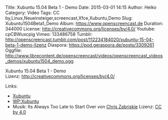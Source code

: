 Title: Xubuntu 15.04 Beta 1 - Demo
Date: 2015-03-01 14:15
Author: Heiko
Category: Video
Tags: CC by,Linux,Neueinsteiger,screencast,Xfce,Xubuntu,Demo
Slug: Xubuntu1504Beta1_Demo
Album: https://www.openscreencast.de
Duration: 344000
License: http://creativecommons.org/licenses/by/4.0/
Youtube: cpCBWuxcpig
Vimeo: 133486758
Tumblr: http://openscreencast.tumblr.com/post/112234184020/xubuntu-15-04-beta-1-demo-lizenz
Diaspora: https://pod.geraspora.de/posts/3309261
Oggfile: http://www.librecontent.de/openscreencast/videos/openscreencast_videos_demos/xubuntu1504_demo.ogg

Xubuntu 15.04 Beta 1 - Demo  
Lizenz: <http://creativecommons.org/licenses/by/4.0/>

Links:

  * [Xubuntu](http://xubuntu.org/ "Link zu xubuntu.org" )
  * [WP:Xubuntu](http://de.wikipedia.org/wiki/Xubuntu "Link zu wikipedia.org" )
  * Musik: Its Always Too Late to Start Over von [Chris Zabriskie](http://chriszabriskie.com/ "Link zu chriszabriskie.com" ) Lizenz: [CC by 4.0](http://creativecommons.org/licenses/by/4.0/)

